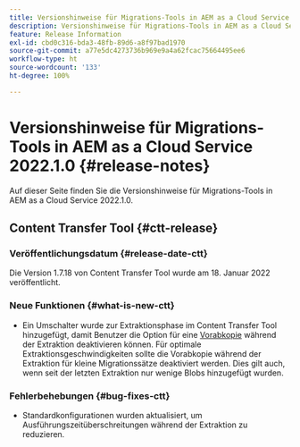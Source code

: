 ```yaml
---
title: Versionshinweise für Migrations-Tools in AEM as a Cloud Service 2022.1.0
description: Versionshinweise für Migrations-Tools in AEM as a Cloud Service 2022.1.0
feature: Release Information
exl-id: cbd0c316-bda3-48fb-89d6-a8f97bad1970
source-git-commit: a77e5dc4273736b969e9a4a62fcac75664495ee6
workflow-type: ht
source-wordcount: '133'
ht-degree: 100%

---
```


# Versionshinweise für Migrations-Tools in AEM as a Cloud Service 2022.1.0 {#release-notes}

Auf dieser Seite finden Sie die Versionshinweise für Migrations-Tools in AEM as a Cloud Service 2022.1.0.

## Content Transfer Tool {#ctt-release}

### Veröffentlichungsdatum {#release-date-ctt}

Die Version 1.7.18 von Content Transfer Tool wurde am 18. Januar 2022 veröffentlicht.

### Neue Funktionen {#what-is-new-ctt}

* Ein Umschalter wurde zur Extraktionsphase im Content Transfer Tool hinzugefügt, damit Benutzer die Option für eine [Vorabkopie](https://experienceleague.adobe.com/docs/experience-manager-cloud-service/moving/cloud-migration/content-transfer-tool/handling-large-content-repositories.html?lang=de) während der Extraktion deaktivieren können. Für optimale Extraktionsgeschwindigkeiten sollte die Vorabkopie während der Extraktion für kleine Migrationssätze deaktiviert werden. Dies gilt auch, wenn seit der letzten Extraktion nur wenige Blobs hinzugefügt wurden.

### Fehlerbehebungen {#bug-fixes-ctt}

* Standardkonfigurationen wurden aktualisiert, um Ausführungszeitüberschreitungen während der Extraktion zu reduzieren.

